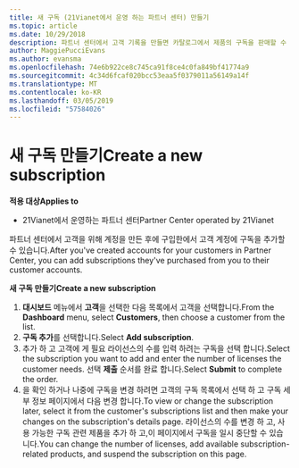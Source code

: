 ```yaml
---
title: 새 구독 (21Vianet에서 운영 하는 파트너 센터) 만들기
ms.topic: article
ms.date: 10/29/2018
description: 파트너 센터에서 고객 기록을 만들면 카탈로그에서 제품의 구독을 판매할 수 있습니다.
author: MaggiePucciEvans
ms.author: evansma
ms.openlocfilehash: 74e6b922ce8c745ca91f8ce4c0fa849bf41774a9
ms.sourcegitcommit: 4c34d6fcaf020bcc53eaa5f0379011a56149a14f
ms.translationtype: MT
ms.contentlocale: ko-KR
ms.lasthandoff: 03/05/2019
ms.locfileid: "57584026"
---
```

# <a name="create-a-new-subscription"></a><span data-ttu-id="f5b18-103">새 구독 만들기</span><span class="sxs-lookup"><span data-stu-id="f5b18-103">Create a new subscription</span></span>

<span data-ttu-id="f5b18-104">**적용 대상**</span><span class="sxs-lookup"><span data-stu-id="f5b18-104">**Applies to**</span></span>

-   <span data-ttu-id="f5b18-105">21Vianet에서 운영하는 파트너 센터</span><span class="sxs-lookup"><span data-stu-id="f5b18-105">Partner Center operated by 21Vianet</span></span>


<span data-ttu-id="f5b18-106">파트너 센터에서 고객을 위해 계정을 만든 후에 구입한에서 고객 계정에 구독을 추가할 수 있습니다.</span><span class="sxs-lookup"><span data-stu-id="f5b18-106">After you've created accounts for your customers in Partner Center, you can add subscriptions they've purchased from you to their customer accounts.</span></span>

<span data-ttu-id="f5b18-107">**새 구독 만들기**</span><span class="sxs-lookup"><span data-stu-id="f5b18-107">**Create a new subscription**</span></span>

1.  <span data-ttu-id="f5b18-108">**대시보드** 메뉴에서 **고객**을 선택한 다음 목록에서 고객을 선택합니다.</span><span class="sxs-lookup"><span data-stu-id="f5b18-108">From the **Dashboard** menu, select **Customers**, then choose a customer from the list.</span></span>
2.  <span data-ttu-id="f5b18-109">**구독 추가**를 선택합니다.</span><span class="sxs-lookup"><span data-stu-id="f5b18-109">Select **Add subscription**.</span></span>
3.  <span data-ttu-id="f5b18-110">추가 하 고 고객에 게 필요 라이선스의 수를 입력 하려는 구독을 선택 합니다.</span><span class="sxs-lookup"><span data-stu-id="f5b18-110">Select the subscription you want to add and enter the number of licenses the customer needs.</span></span> <span data-ttu-id="f5b18-111">선택 **제출** 순서를 완료 합니다.</span><span class="sxs-lookup"><span data-stu-id="f5b18-111">Select **Submit** to complete the order.</span></span>
4.  <span data-ttu-id="f5b18-112">을 확인 하거나 나중에 구독을 변경 하려면 고객의 구독 목록에서 선택 하 고 구독 세부 정보 페이지에서 다음 변경 합니다.</span><span class="sxs-lookup"><span data-stu-id="f5b18-112">To view or change the subscription later, select it from the customer's subscriptions list and then make your changes on the subscription's details page.</span></span> <span data-ttu-id="f5b18-113">라이선스의 수를 변경 하 고, 사용 가능한 구독 관련 제품을 추가 하 고,이 페이지에서 구독을 일시 중단할 수 있습니다.</span><span class="sxs-lookup"><span data-stu-id="f5b18-113">You can change the number of licenses, add available subscription-related products, and suspend the subscription on this page.</span></span>   

